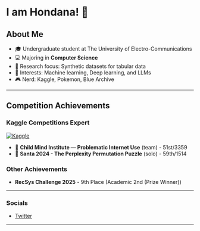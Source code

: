 # I am Hondana! 👋

## About Me

- 🎓 Undergraduate student at The University of Electro-Communications
- 💻 Majoring in **Computer Science**
- 🔬 Research focus: Synthetic datasets for tabular data
- 🤖 Interests: Machine learning, Deep learning, and LLMs
- 🎮 Nerd: Kaggle, Pokemon, Blue Archive

---

## Competition Achievements

### Kaggle Competitions Expert

[![Kaggle](https://img.shields.io/badge/Kaggle-Expert-purple?style=for-the-badge&logo=kaggle&logoColor=white)](https://www.kaggle.com/tanadaaa)

- 🥈 **Child Mind Institute — Problematic Internet Use** (team) - 51st/3359 
- 🥈 **Santa 2024 - The Perplexity Permutation Puzzle** (solo) - 59th/1514

### Other Achievements

- **RecSys Challenge 2025** - 9th Place (Academic 2nd (Prize Winner))

---
### Socials
- [Twitter](https://twitter.com/tanadaaa29)

---